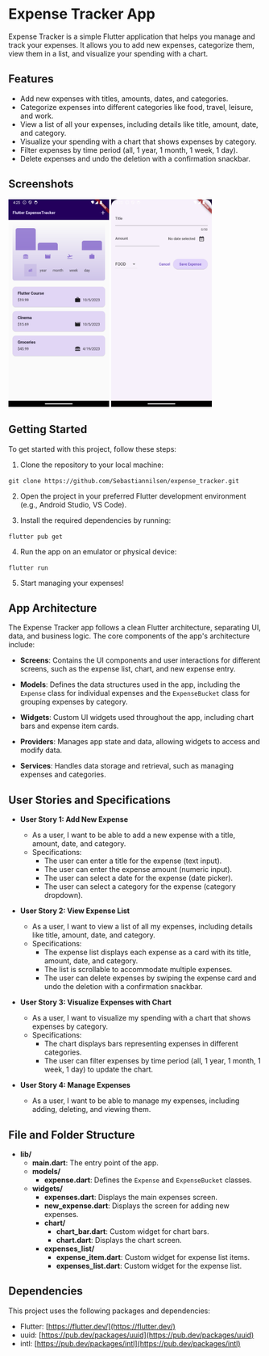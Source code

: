 # Expense Tracker App

Expense Tracker is a simple Flutter application that helps you manage and track your expenses. It allows you to add new expenses, categorize them, view them in a list, and visualize your spending with a chart.

## Features

- Add new expenses with titles, amounts, dates, and categories.
- Categorize expenses into different categories like food, travel, leisure, and work.
- View a list of all your expenses, including details like title, amount, date, and category.
- Visualize your spending with a chart that shows expenses by category.
- Filter expenses by time period (all, 1 year, 1 month, 1 week, 1 day).
- Delete expenses and undo the deletion with a confirmation snackbar.

## Screenshots

<img src="screenshots/screenshot1.png" alt="drawing" width="200"/>
<img src="screenshots/screenshot2.png" alt="drawing" width="200"/>

## Getting Started

To get started with this project, follow these steps:

1. Clone the repository to your local machine:

`git clone https://github.com/Sebastiannilsen/expense_tracker.git`

2. Open the project in your preferred Flutter development environment (e.g., Android Studio, VS Code).

3. Install the required dependencies by running:

`flutter pub get`

4. Run the app on an emulator or physical device:

`flutter run`


5. Start managing your expenses!

## App Architecture

The Expense Tracker app follows a clean Flutter architecture, separating UI, data, and business logic. The core components of the app's architecture include:

- **Screens**: Contains the UI components and user interactions for different screens, such as the expense list, chart, and new expense entry.

- **Models**: Defines the data structures used in the app, including the `Expense` class for individual expenses and the `ExpenseBucket` class for grouping expenses by category.

- **Widgets**: Custom UI widgets used throughout the app, including chart bars and expense item cards.

- **Providers**: Manages app state and data, allowing widgets to access and modify data.

- **Services**: Handles data storage and retrieval, such as managing expenses and categories.

## User Stories and Specifications

- **User Story 1: Add New Expense**
  - As a user, I want to be able to add a new expense with a title, amount, date, and category.
  - Specifications: 
    - The user can enter a title for the expense (text input).
    - The user can enter the expense amount (numeric input).
    - The user can select a date for the expense (date picker).
    - The user can select a category for the expense (category dropdown).

- **User Story 2: View Expense List**
  - As a user, I want to view a list of all my expenses, including details like title, amount, date, and category.
  - Specifications:
    - The expense list displays each expense as a card with its title, amount, date, and category.
    - The list is scrollable to accommodate multiple expenses.
    - The user can delete expenses by swiping the expense card and undo the deletion with a confirmation snackbar.

- **User Story 3: Visualize Expenses with Chart**
  - As a user, I want to visualize my spending with a chart that shows expenses by category.
  - Specifications:
    - The chart displays bars representing expenses in different categories.
    - The user can filter expenses by time period (all, 1 year, 1 month, 1 week, 1 day) to update the chart.

- **User Story 4: Manage Expenses**
  - As a user, I want to be able to manage my expenses, including adding, deleting, and viewing them.

## File and Folder Structure

- **lib/**
  - **main.dart**: The entry point of the app.
  - **models/**
    - **expense.dart**: Defines the `Expense` and `ExpenseBucket` classes. 
  - **widgets/**
    - **expenses.dart**: Displays the main expenses screen.
    - **new_expense.dart**: Displays the screen for adding new expenses.
    - **chart/**
      - **chart_bar.dart**: Custom widget for chart bars.
      - **chart.dart**: Displays the chart screen.
    - **expenses_list/**
      - **expense_item.dart**: Custom widget for expense list items.
      - **expenses_list.dart**: Custom widget for the expense list.


## Dependencies

This project uses the following packages and dependencies:

- Flutter: [https://flutter.dev/](https://flutter.dev/)
- uuid: [https://pub.dev/packages/uuid](https://pub.dev/packages/uuid)
- intl: [https://pub.dev/packages/intl](https://pub.dev/packages/intl)

